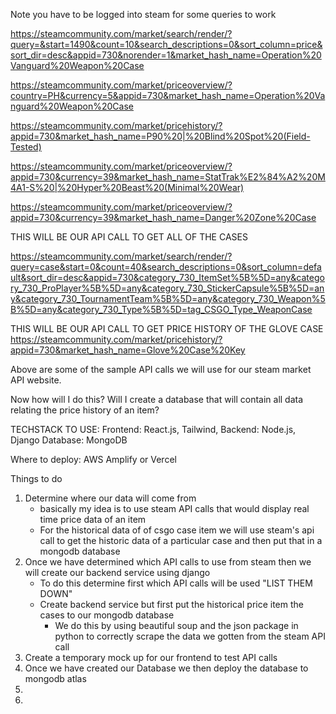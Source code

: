 Note you have to be logged into steam for some queries to work

https://steamcommunity.com/market/search/render/?query=&start=1490&count=10&search_descriptions=0&sort_column=price&sort_dir=desc&appid=730&norender=1&market_hash_name=Operation%20Vanguard%20Weapon%20Case

https://steamcommunity.com/market/priceoverview/?country=PH&currency=5&appid=730&market_hash_name=Operation%20Vanguard%20Weapon%20Case

https://steamcommunity.com/market/pricehistory/?appid=730&market_hash_name=P90%20|%20Blind%20Spot%20(Field-Tested)

https://steamcommunity.com/market/priceoverview/?appid=730&currency=39&market_hash_name=StatTrak%E2%84%A2%20M4A1-S%20|%20Hyper%20Beast%20(Minimal%20Wear)

https://steamcommunity.com/market/priceoverview/?appid=730&currency=39&market_hash_name=Danger%20Zone%20Case

THIS WILL BE OUR API CALL TO GET ALL OF THE CASES

https://steamcommunity.com/market/search/render/?query=case&start=0&count=40&search_descriptions=0&sort_column=default&sort_dir=desc&appid=730&category_730_ItemSet%5B%5D=any&category_730_ProPlayer%5B%5D=any&category_730_StickerCapsule%5B%5D=any&category_730_TournamentTeam%5B%5D=any&category_730_Weapon%5B%5D=any&category_730_Type%5B%5D=tag_CSGO_Type_WeaponCase

THIS WILL BE OUR API CALL TO GET PRICE HISTORY OF THE GLOVE CASE
https://steamcommunity.com/market/pricehistory/?appid=730&market_hash_name=Glove%20Case%20Key

Above are some of the sample API calls we will use for our steam market API website.


Now how will I do this? Will I create a database that will contain all data relating the price history of an item?

TECHSTACK TO USE:
Frontend: React.js, Tailwind,
Backend: Node.js, Django
Database: MongoDB

Where to deploy: AWS Amplify or Vercel

Things to do
1. Determine where our data will come from
    - basically my idea is to use steam API calls that would display real time price data of an item
    - For the historical data of of csgo case item we will use steam's api call to get the historic data of a particular case and then put that in a mongodb database
2. Once we have determined which API calls to use from steam then we will create our backend service using django
    - To do this determine first which API calls will be used "LIST THEM DOWN"
    - Create backend service but first put the historical price item the cases to our mongodb database
        - We do this by using beautiful soup and the json package in python to correctly scrape the data we gotten from the steam API call
3. Create a temporary mock up for our frontend to test API calls
4. Once we have created our Database we then deploy the database to mongodb atlas 
5.
6.
